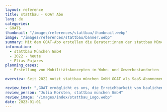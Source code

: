 ```yaml
---
layout: reference
title: stattbau - GOAT Abo
lang: de
categories:
- GOAT$
thumbnail: "/images/references/stattbau/thumbnail.webp"
image: "/images/references/stattbau/banner.webp"
summary: Mit dem GOAT-Abo erstellen die Berater:innen der stattbau München GmbH Erreichbarkeitsanalysen für zukunftsfähige Wohn- und Siedlungsprojekte. 
information:
  - stattbau München GmbH
  - 2022 - heute
  - Elias Pajares
planning_cases:
  - Erstellung von Mobilitätskonzepten in Wohn- und Gewerbestandorten

overview: Seit 2022 nutzt stattbau münchen GmbH GOAT als SaaS-Abonnement, um Erreichbarkeitsanalysen für zukunftsfähige Wohnquartiere zu entwickeln. Das Ziel besteht darin, Analysen für maßvolle und nachhaltige Mobilitätskonzepte einzusetzen, um Stellplatzbedarfe zu reduzieren und die Lebensqualität zu verbessern. Mithilfe dieser Analysen wird in kürzester Zeit die Erreichbarkeit von Einrichtungen der Daseinsvorsorge sowie Mobilitätsangeboten wie ÖPNV, Bikesharing und Carsharing analysiert. Dabei werden auch verschiedene Planungsszenarien untersucht, wie beispielsweise die Ausweitung von Mobilitätsangeboten. 

review_text: "„GOAT ermöglicht es uns, die Erreichbarkeit von baulichen Vorhaben zielgerichtet und effizient zu analysieren. Die Ergebnisse der Analysen bilden eine klare Grundlage für die Entwicklung passgenauer Mobilitätskonzepte im Wohnungs- und Gewerbebau. Wichtig ist dabei für uns die Einbindung der Konzepte in den Kontext bestehender, zumeist öffentlicher Mobilitätsinfrastruktur.”"
review_person: "Julia Korsten, stattbau münchen GmbH"
review_image: "/images/index/stattbau_Logo.webp"
date: 2023-01-01
---
```




